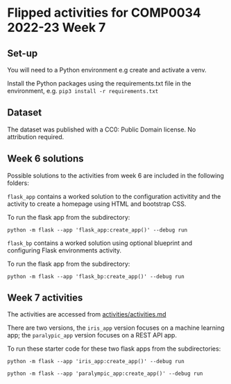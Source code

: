 # Flipped activities for COMP0034 2022-23 Week 7

## Set-up

You will need to a Python environment e.g create and activate a venv.

Install the Python packages using the requirements.txt file in the environment, e.g. `pip3 install -r requirements.txt`

## Dataset

The dataset was published with a CC0: Public Domain license. No attribution required.

## Week 6 solutions

Possible solutions to the activities from week 6 are included in the following folders:

`flask_app` contains a worked solution to the configuration activitity and the activity to create a homepage using HTML and bootstrap CSS.

To run the flask app from the subdirectory:

```terminal
python -m flask --app 'flask_app:create_app()' --debug run
```

`flask_bp` contains a worked solution using optional blueprint and configuring Flask environments activity.

To run the flask app from the subdirectory:

```terminal
python -m flask --app 'flask_bp:create_app()' --debug run
```

## Week 7 activities

The activities are accessed from [activities/activities.md](/activities/activities.md)

There are two versions, the `iris_app` version focuses on a machine learning app; the `paralypic_app` version focuses on a REST API app.

To run these starter code for these two flask apps from the subdirectories:

```terminal
python -m flask --app 'iris_app:create_app()' --debug run
```

```terminal
python -m flask --app 'paralympic_app:create_app()' --debug run
```
